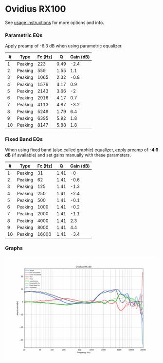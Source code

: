 # Ovidius RX100
See [usage instructions](https://github.com/jaakkopasanen/AutoEq#usage) for more options and info.

### Parametric EQs
Apply preamp of -6.3 dB when using parametric equalizer.

|   # | Type    |   Fc (Hz) |    Q |   Gain (dB) |
|-----|---------|-----------|------|-------------|
|   1 | Peaking |       223 | 0.49 |        -2.4 |
|   2 | Peaking |       559 | 1.55 |         1.1 |
|   3 | Peaking |      1065 | 2.32 |        -0.8 |
|   4 | Peaking |      1579 | 4.17 |         0.9 |
|   5 | Peaking |      2143 | 3.66 |        -2   |
|   6 | Peaking |      2916 | 4.17 |         0.7 |
|   7 | Peaking |      4113 | 4.87 |        -3.2 |
|   8 | Peaking |      5249 | 1.79 |         6.4 |
|   9 | Peaking |      6395 | 5.92 |         1.8 |
|  10 | Peaking |      8147 | 5.88 |         1.8 |

### Fixed Band EQs
When using fixed band (also called graphic) equalizer, apply preamp of **-4.6 dB** (if available) and set gains manually with these parameters.

|   # | Type    |   Fc (Hz) |    Q |   Gain (dB) |
|-----|---------|-----------|------|-------------|
|   1 | Peaking |        31 | 1.41 |        -0   |
|   2 | Peaking |        62 | 1.41 |        -0.6 |
|   3 | Peaking |       125 | 1.41 |        -1.3 |
|   4 | Peaking |       250 | 1.41 |        -2.4 |
|   5 | Peaking |       500 | 1.41 |        -0.1 |
|   6 | Peaking |      1000 | 1.41 |        -0.2 |
|   7 | Peaking |      2000 | 1.41 |        -1.1 |
|   8 | Peaking |      4000 | 1.41 |         2.3 |
|   9 | Peaking |      8000 | 1.41 |         4.4 |
|  10 | Peaking |     16000 | 1.41 |        -3.4 |

### Graphs
![](./Ovidius%20RX100.png)

